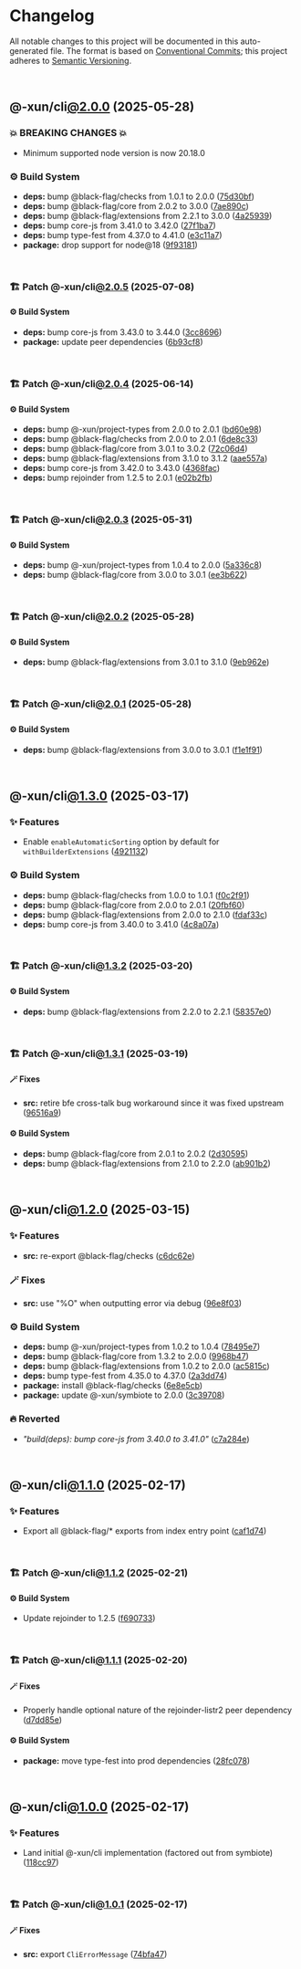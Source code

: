 # Changelog

All notable changes to this project will be documented in this auto-generated
file. The format is based on [Conventional Commits][1];
this project adheres to [Semantic Versioning][2].

<br />

## @-xun/cli[@2.0.0][3] (2025-05-28)

### 💥 BREAKING CHANGES 💥

- Minimum supported node version is now 20.18.0

### ⚙️ Build System

- **deps:** bump @black-flag/checks from 1.0.1 to 2.0.0 ([75d30bf][4])
- **deps:** bump @black-flag/core from 2.0.2 to 3.0.0 ([7ae890c][5])
- **deps:** bump @black-flag/extensions from 2.2.1 to 3.0.0 ([4a25939][6])
- **deps:** bump core-js from 3.41.0 to 3.42.0 ([27f1ba7][7])
- **deps:** bump type-fest from 4.37.0 to 4.41.0 ([e3c11a7][8])
- **package:** drop support for node\@18 ([9f93181][9])

<br />

### 🏗️ Patch @-xun/cli[@2.0.5][10] (2025-07-08)

#### ⚙️ Build System

- **deps:** bump core-js from 3.43.0 to 3.44.0 ([3cc8696][11])
- **package:** update peer dependencies ([6b93cf8][12])

<br />

### 🏗️ Patch @-xun/cli[@2.0.4][13] (2025-06-14)

#### ⚙️ Build System

- **deps:** bump @-xun/project-types from 2.0.0 to 2.0.1 ([bd60e98][14])
- **deps:** bump @black-flag/checks from 2.0.0 to 2.0.1 ([6de8c33][15])
- **deps:** bump @black-flag/core from 3.0.1 to 3.0.2 ([72c06d4][16])
- **deps:** bump @black-flag/extensions from 3.1.0 to 3.1.2 ([aae557a][17])
- **deps:** bump core-js from 3.42.0 to 3.43.0 ([4368fac][18])
- **deps:** bump rejoinder from 1.2.5 to 2.0.1 ([e02b2fb][19])

<br />

### 🏗️ Patch @-xun/cli[@2.0.3][20] (2025-05-31)

#### ⚙️ Build System

- **deps:** bump @-xun/project-types from 1.0.4 to 2.0.0 ([5a336c8][21])
- **deps:** bump @black-flag/core from 3.0.0 to 3.0.1 ([ee3b622][22])

<br />

### 🏗️ Patch @-xun/cli[@2.0.2][23] (2025-05-28)

#### ⚙️ Build System

- **deps:** bump @black-flag/extensions from 3.0.1 to 3.1.0 ([9eb962e][24])

<br />

### 🏗️ Patch @-xun/cli[@2.0.1][25] (2025-05-28)

#### ⚙️ Build System

- **deps:** bump @black-flag/extensions from 3.0.0 to 3.0.1 ([f1e1f91][26])

<br />

## @-xun/cli[@1.3.0][27] (2025-03-17)

### ✨ Features

- Enable `enableAutomaticSorting` option by default for `withBuilderExtensions` ([4921132][28])

### ⚙️ Build System

- **deps:** bump @black-flag/checks from 1.0.0 to 1.0.1 ([f0c2f91][29])
- **deps:** bump @black-flag/core from 2.0.0 to 2.0.1 ([20fbf60][30])
- **deps:** bump @black-flag/extensions from 2.0.0 to 2.1.0 ([fdaf33c][31])
- **deps:** bump core-js from 3.40.0 to 3.41.0 ([4c8a07a][32])

<br />

### 🏗️ Patch @-xun/cli[@1.3.2][33] (2025-03-20)

#### ⚙️ Build System

- **deps:** bump @black-flag/extensions from 2.2.0 to 2.2.1 ([58357e0][34])

<br />

### 🏗️ Patch @-xun/cli[@1.3.1][35] (2025-03-19)

#### 🪄 Fixes

- **src:** retire bfe cross-talk bug workaround since it was fixed upstream ([96516a9][36])

#### ⚙️ Build System

- **deps:** bump @black-flag/core from 2.0.1 to 2.0.2 ([2d30595][37])
- **deps:** bump @black-flag/extensions from 2.1.0 to 2.2.0 ([ab901b2][38])

<br />

## @-xun/cli[@1.2.0][39] (2025-03-15)

### ✨ Features

- **src:** re-export @black-flag/checks ([c6dc62e][40])

### 🪄 Fixes

- **src:** use "%O" when outputting error via debug ([96e8f03][41])

### ⚙️ Build System

- **deps:** bump @-xun/project-types from 1.0.2 to 1.0.4 ([78495e7][42])
- **deps:** bump @black-flag/core from 1.3.2 to 2.0.0 ([9968b47][43])
- **deps:** bump @black-flag/extensions from 1.0.2 to 2.0.0 ([ac5815c][44])
- **deps:** bump type-fest from 4.35.0 to 4.37.0 ([2a3dd74][45])
- **package:** install @black-flag/checks ([6e8e5cb][46])
- **package:** update @-xun/symbiote to 2.0.0 ([3c39708][47])

### 🔥 Reverted

- _"build(deps): bump core-js from 3.40.0 to 3.41.0"_ ([c7a284e][48])

<br />

## @-xun/cli[@1.1.0][49] (2025-02-17)

### ✨ Features

- Export all @black-flag/\* exports from index entry point ([caf1d74][50])

<br />

### 🏗️ Patch @-xun/cli[@1.1.2][51] (2025-02-21)

#### ⚙️ Build System

- Update rejoinder to 1.2.5 ([f690733][52])

<br />

### 🏗️ Patch @-xun/cli[@1.1.1][53] (2025-02-20)

#### 🪄 Fixes

- Properly handle optional nature of the rejoinder-listr2 peer dependency ([d7dd85e][54])

#### ⚙️ Build System

- **package:** move type-fest into prod dependencies ([28fc078][55])

<br />

## @-xun/cli[@1.0.0][56] (2025-02-17)

### ✨ Features

- Land initial @-xun/cli implementation (factored out from symbiote) ([118cc97][57])

<br />

### 🏗️ Patch @-xun/cli[@1.0.1][58] (2025-02-17)

#### 🪄 Fixes

- **src:** export `CliErrorMessage` ([74bfa47][59])

[1]: https://conventionalcommits.org
[2]: https://semver.org
[3]: https://github.com/Xunnamius/cli-utils/compare/@-xun/cli@1.3.2...@-xun/cli@2.0.0
[4]: https://github.com/Xunnamius/cli-utils/commit/75d30bf16362f038ca36f5aa043cdc3ec3a3db0a
[5]: https://github.com/Xunnamius/cli-utils/commit/7ae890c30951e215362fe394ce1a68e54686b41c
[6]: https://github.com/Xunnamius/cli-utils/commit/4a2593987b73206f9c08f1319bd4efc708cbc428
[7]: https://github.com/Xunnamius/cli-utils/commit/27f1ba7bb51e8ba248d0ad57f67c0b7f87a38e7f
[8]: https://github.com/Xunnamius/cli-utils/commit/e3c11a7b57fd1522147588b2879220cae946b075
[9]: https://github.com/Xunnamius/cli-utils/commit/9f931815fdc9c2ac298ecaacf937edd135e18759
[10]: https://github.com/Xunnamius/cli-utils/compare/@-xun/cli@2.0.4...@-xun/cli@2.0.5
[11]: https://github.com/Xunnamius/cli-utils/commit/3cc86964358ec053eb3724e5f9d37d09e127d364
[12]: https://github.com/Xunnamius/cli-utils/commit/6b93cf888e959c0bfaeb913f8b2792a3aa1bc11d
[13]: https://github.com/Xunnamius/cli-utils/compare/@-xun/cli@2.0.3...@-xun/cli@2.0.4
[14]: https://github.com/Xunnamius/cli-utils/commit/bd60e98a032d8e213732e5f9a0a040796381b902
[15]: https://github.com/Xunnamius/cli-utils/commit/6de8c33d7d13aada2af0477f153ed98b402d939f
[16]: https://github.com/Xunnamius/cli-utils/commit/72c06d4d1879b014d2307be1976253daf17fa999
[17]: https://github.com/Xunnamius/cli-utils/commit/aae557a63291b938c140e170d8152c1458ac5b1f
[18]: https://github.com/Xunnamius/cli-utils/commit/4368facb7dbcabd57cfb6afe8e757529b11b02c4
[19]: https://github.com/Xunnamius/cli-utils/commit/e02b2fbcc45bfb6d19b2337b12d84d8720176fe9
[20]: https://github.com/Xunnamius/cli-utils/compare/@-xun/cli@2.0.2...@-xun/cli@2.0.3
[21]: https://github.com/Xunnamius/cli-utils/commit/5a336c837a38881cf0f2c5dfafcc370d8300c63f
[22]: https://github.com/Xunnamius/cli-utils/commit/ee3b62284e42b3dfc69798faf8a643636a01bfee
[23]: https://github.com/Xunnamius/cli-utils/compare/@-xun/cli@2.0.1...@-xun/cli@2.0.2
[24]: https://github.com/Xunnamius/cli-utils/commit/9eb962e29a2804ff653f1668cd16863e2dfb94f1
[25]: https://github.com/Xunnamius/cli-utils/compare/@-xun/cli@2.0.0...@-xun/cli@2.0.1
[26]: https://github.com/Xunnamius/cli-utils/commit/f1e1f91ccac79f89774d19b8f650971d80b8b80a
[27]: https://github.com/Xunnamius/cli-utils/compare/@-xun/cli@1.2.0...@-xun/cli@1.3.0
[28]: https://github.com/Xunnamius/cli-utils/commit/492113245a1cddd75b67bff429c0a7ee0f3d224a
[29]: https://github.com/Xunnamius/cli-utils/commit/f0c2f916e11660cbfab0e6fdc410985d8b0697bf
[30]: https://github.com/Xunnamius/cli-utils/commit/20fbf60dc8093bd60d27900c5c8fa429ecf8ee4b
[31]: https://github.com/Xunnamius/cli-utils/commit/fdaf33ca37f258d35cea45a4cbf82bc7c1652626
[32]: https://github.com/Xunnamius/cli-utils/commit/4c8a07a3253b8e71eea735d96e170fe64b5f2b35
[33]: https://github.com/Xunnamius/cli-utils/compare/@-xun/cli@1.3.1...@-xun/cli@1.3.2
[34]: https://github.com/Xunnamius/cli-utils/commit/58357e0710d76ce0563ca5e52e487c13b073afdd
[35]: https://github.com/Xunnamius/cli-utils/compare/@-xun/cli@1.3.0...@-xun/cli@1.3.1
[36]: https://github.com/Xunnamius/cli-utils/commit/96516a981b0fba7a1003f8a30f7f4ee0565bfe85
[37]: https://github.com/Xunnamius/cli-utils/commit/2d30595850a74a6f060f64470af3e84b1c553c4b
[38]: https://github.com/Xunnamius/cli-utils/commit/ab901b24738fb866e8de58bd992de105e66c249e
[39]: https://github.com/Xunnamius/cli-utils/compare/@-xun/cli@1.1.2...@-xun/cli@1.2.0
[40]: https://github.com/Xunnamius/cli-utils/commit/c6dc62e050d1e4ac974e25c076edd1a80c46e054
[41]: https://github.com/Xunnamius/cli-utils/commit/96e8f03b6fb4a27d95c08826e8a2d8f1a4284d73
[42]: https://github.com/Xunnamius/cli-utils/commit/78495e7368132959edf4f56e98ce96602c8800c3
[43]: https://github.com/Xunnamius/cli-utils/commit/9968b472b02b16c69dbc5e2ae48ea3dc823de08f
[44]: https://github.com/Xunnamius/cli-utils/commit/ac5815c79558c732596e659d6cc4f8da157a3575
[45]: https://github.com/Xunnamius/cli-utils/commit/2a3dd74ee54a0ee76b49abb38929102e5cb0c0e3
[46]: https://github.com/Xunnamius/cli-utils/commit/6e8e5cb5235f6adf38b44ca6907e4e1ccab05d85
[47]: https://github.com/Xunnamius/cli-utils/commit/3c397089709d86ee446d9bdacaa019e22675c8ab
[48]: https://github.com/Xunnamius/cli-utils/commit/c7a284e51ef5349c2f43c26fe07feb15a870a5a3
[49]: https://github.com/Xunnamius/cli-utils/compare/@-xun/cli@1.0.1...@-xun/cli@1.1.0
[50]: https://github.com/Xunnamius/cli-utils/commit/caf1d74e366c1a64e9bac76fadfeeb54b974c17e
[51]: https://github.com/Xunnamius/cli-utils/compare/@-xun/cli@1.1.1...@-xun/cli@1.1.2
[52]: https://github.com/Xunnamius/cli-utils/commit/f690733445198491a679d615c5aa719695b3fda3
[53]: https://github.com/Xunnamius/cli-utils/compare/@-xun/cli@1.1.0...@-xun/cli@1.1.1
[54]: https://github.com/Xunnamius/cli-utils/commit/d7dd85e25599a2735f7dfb4b141e117f83dc5bbd
[55]: https://github.com/Xunnamius/cli-utils/commit/28fc0782adb521af45732407f4551061bcd3f770
[56]: https://github.com/Xunnamius/cli-utils/compare/118cc97de27374bcd26e43f836c2d837aa9f46f4...@-xun/cli@1.0.0
[57]: https://github.com/Xunnamius/cli-utils/commit/118cc97de27374bcd26e43f836c2d837aa9f46f4
[58]: https://github.com/Xunnamius/cli-utils/compare/@-xun/cli@1.0.0...@-xun/cli@1.0.1
[59]: https://github.com/Xunnamius/cli-utils/commit/74bfa47fc80f4ebda9a4e0fb9b2b0d112ef3baed
